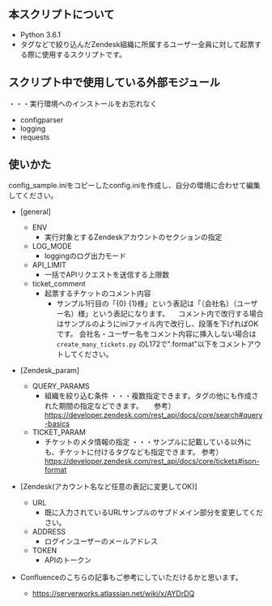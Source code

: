 ## 本スクリプトについて
* Python 3.6.1
* タグなどで絞り込んだZendesk組織に所属するユーザー全員に対して起票する際に使用するスクリプトです。

## スクリプト中で使用している外部モジュール
・・・実行環境へのインストールをお忘れなく
* configparser
* logging
* requests

## 使いかた
config_sample.iniをコピーしたconfig.iniを作成し、自分の環境に合わせて編集してください。
* [general]
  * ENV
    * 実行対象とするZendeskアカウントのセクションの指定
  * LOG_MODE
    * loggingのログ出力モード
  * API_LIMIT
    * 一括でAPIリクエストを送信する上限数
  * ticket_comment
    * 起票するチケットのコメント内容
      * サンプル1行目の「{0} {1}様」という表記は「（会社名）（ユーザー名）様」という表記になります。
      　コメント内で改行する場合はサンプルのようにiniファイル内で改行し、段落を下げればOKです。
        会社名・ユーザー名をコメント内容に挿入しない場合は `create_many_tickets.py` のL172で".format"以下をコメントアウトしてください。

* [Zendesk_param]
  * QUERY_PARAMS
    * 組織を絞り込む条件
      ・・・複数指定できます。タグの他にも作成された期間の指定などできます。
    　     参考）https://developer.zendesk.com/rest_api/docs/core/search#query-basics
  * TICKET_PARAM
    * チケットのメタ情報の指定
      ・・・サンプルに記載している以外にも、チケットに付けるタグなども指定できます。
           参考）https://developer.zendesk.com/rest_api/docs/core/tickets#json-format
* [Zendesk(アカウント名など任意の表記に変更してOK)]
  * URL
    * 既に入力されているURLサンプルのサブドメイン部分を変更してください。
  * ADDRESS
    * ログインユーザーのメールアドレス
  * TOKEN
    * APIのトークン
* Confluenceのこちらの記事もご参考にしていただけるかと思います。
  * https://serverworks.atlassian.net/wiki/x/AYDrDQ
